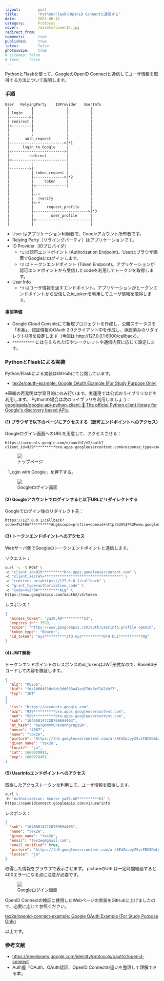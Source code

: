 ```yaml
---
layout:        post
title:         "Python/FlaskでOpenID Connectと通信する"
date:          2022-08-12
category:      Protocol
cover:         /assets/cover14.jpg
redirect_from:
comments:      true
published:     true
latex:         false
photoswipe:    true
# sitemap: false
# feed:    false
---
```


PythonとFlaskを使って、GoogleのOpenID Connectと通信してユーザ情報を取得する方法について説明します。

### 手順

```fig
User   RelyingParty    IDProvider   UserInfo
 |          |               |          |
 | login    |               |          |
 |--------->|               |          |
 | redirect |               |          |
 |<---------|               |          |
 |          |               |          |
 |          :               |          |
 |       auth_request       |          |
 |------------------------->|*1        |
 |      login_to_Google     |          |
 |<------------------------>|          |
 |         redirect         |          |
 |<-------------------------|          |
 |          :               |          |
 |--------->|               |          |
 |          | token_request |          |
 |          |-------------->|*2        |
 |          |     token     |          |
 |          |<--------------|          |
 |          |                          |
 |          |--+                       |
 |          |  |verify                 |
 |          |<-+                       |
 |          |      request_profile     |
 |          |------------------------->|*3
 |          |        user_profile      |
 |          |<-------------------------|
 |          |                          |
```

- User はアプリケーション利用者で、Googleアカウント所有者です。
- Relying Party（リライングパーティ）はアプリケーションです。
- ID Provider（IDプロバイダ）
  - `*1` は認可エンドポイント (Authorization Endpoint)。Userはブラウザ画面でGoogleにログインします。
  - `*2` はトークンエンドポイント (Token Endpoint)。アプリケーションが認可エンドポイントから受信したcodeを利用してトークンを取得します。
- User Info
  - `*3` はユーザ情報を返すエンドポイント。アプリケーションがとークンエンドポイントから受信したid_tokenを利用してユーザ情報を取得します。


#### 事前準備

<!-- markdown-link-check-disable -->
- Google Cloud Consoleにて新規プロジェクトを作成し、公開ステータスを「本番」、認証情報のOAuth 2.0クライアントIDを作成し、承認済みのリダイレクトURIを設定します（今回は http://127.0.0.1:8000/callback）。
- `**********` には与えられたIDやシークレットや通信内容に応じて設定します。
<!-- markdown-link-check-enable-->

### PythonとFlaskによる実装

Python/Flaskによる実装はGitHubにて公開しています。
- [tex2e/oauth-example: Google OAuth Example (For Study Purpose Only)](https://github.com/tex2e/oauth-example)

※車輪の再発明は学習目的にのみ行います。実運用では公式のライブラリなどを利用します。
Pythonの場合は次のライブラリを利用しましょう：[googleapis/google-api-python-client: 🐍 The official Python client library for Google's discovery based APIs.](https://github.com/googleapis/google-api-python-client)

#### (1) ブラウザで以下のページにアクセスする（認可エンドポイントへのアクセス）
Googleログイン画面へのURLを用意して、アクセスさせる：
```
https://accounts.google.com/o/oauth2/v2/auth?client_id=929**********bro.apps.googleusercontent.com&response_type=code&scope=openid%20profile&&redirect_uri=https://127.0.0.1/callback&state=0123&nonce=4567
```

<figure>
<img src="{{ site.baseurl }}/media/post/protocol/openid-connect-flow1.png" />
<figcaption>トップページ</figcaption>
</figure>

「Login with Google」を押下する。

<figure>
<img src="{{ site.baseurl }}/media/post/protocol/openid-connect-flow2.png" />
<figcaption>Googleログイン画面</figcaption>
</figure>

#### (2) Googleアカウントでログインすると以下URLにリダイレクトする
Googleでログイン後のリダイレクト先：
```
https://127.0.0.1/callback?code=4%2F0A**********ALg&scope=profile+openid+https%3A%2F%2Fwww.googleapis.com%2Fauth%2Fuserinfo.profile&authuser=1&prompt=consent
```

#### (3) トークンエンドポイントへのアクセス
Webサーバ側でGoogleのトークンエンドポイントと通信します。

リクエスト：
```bash
curl -v -X POST \
-d "client_id=929**********bro.apps.googleusercontent.com" \
-d "client_secret=***********************************" \
-d "redirect_uri=https://127.0.0.1/callback" \
-d "grant_type=authorization_code" \
-d "code=4%2F0A**********ALg" \
https://www.googleapis.com/oauth2/v4/token
```
レスポンス：
```json
{
  "access_token": "ya29.A0**********63",
  "expires_in": 3599,
  "scope": "https://www.googleapis.com/auth/userinfo.profile openid",
  "token_type": "Bearer",
  "id_token": "eyJ**********ifQ.eyJ**********DF9.bui**********7Hg"
}
```

#### (4) JWT解析
トークンエンドポイントのレスポンスのid_tokenはJWT形式なので、Base64デコードして内容を検証します。
```json
{
  "alg": "RS256",
  "kid": "fda1066453dc9dc3dd933a41ea57da3ef242b0f7",
  "typ": "JWT"
}
{
  "iss": "https://accounts.google.com",
  "azp": "929**********bro.apps.googleusercontent.com",
  "aud": "929**********bro.apps.googleusercontent.com",
  "sub": "104650147220769694403",
  "at_hash": "nw7QKWVVCnkxWvhgYnpi8A",
  "nonce": "4567",
  "name": "tex2e",
  "picture": "https://lh3.googleusercontent.com/a-/AFdZucpyZ9viFBC0DmLcdDYiXj78GpmnTwSRLKKjrb2_=s96-c",
  "given_name": "tex2e",
  "locale": "ja",
  "iat": 1660020881,
  "exp": 1660024481
}
```

#### (5) UserInfoエンドポイントへのアクセス
取得したアクセストークンを利用して、ユーザ情報を取得します。
```bash
curl \
-H 'Authorization: Bearer ya29.A0**********63' \
https://openidconnect.googleapis.com/v1/userinfo
```
レスポンス：
```json
{
  "sub": "104650147220769694403",
  "name": "tex2e",
  "given_name": "tex2e",
  "email": "tex2eq@gmail.com",
  "email_verified": true,
  "picture": "https://lh3.googleusercontent.com/a-/AFdZucpyZ9viFBC0DmLcdDYiXj78GpmnTwSRLKKjrb2_\u003ds96-c",
  "locale": "ja"
}
```
取得した情報をブラウザで表示させます。
pictureのURLは一定時間経過すると400エラーになる点に注意が必要です。

<figure>
<img src="{{ site.baseurl }}/media/post/protocol/openid-connect-flow3.png" />
<figcaption>Googleログイン画面</figcaption>
</figure>

OpenID Connectの検証に使用したWebページの実装をGitHubに上げましたので、必要に応じて参照ください。

[tex2e/openid-connect-example: Google OAuth Example (For Study Purpose Only)](https://github.com/tex2e/openid-connect-example)

以上です。

### 参考文献
- https://developers.google.com/identity/protocols/oauth2/openid-connect
- Auth屋『OAuth、OAuth認証、OpenID Connectの違いを整理して理解できる本』


